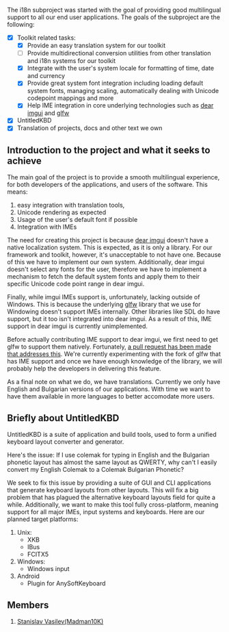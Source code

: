 The i18n subproject was started with the goal of providing good multilingual support to all our end user applications. 
The goals of the subproject are the following:

- [x] Toolkit related tasks:
    - [x] Provide an easy translation system for our toolkit
    - [ ] Provide multidirectional conversion utilities from other translation and i18n systems for our toolkit
    - [x] Integrate with the user's system locale for formatting of time, date and currency
    - [x] Provide great system font integration including loading default system fonts, managing scaling, automatically dealing 
     with Unicode codepoint mappings and more
    - [x] Help IME integration in core underlying technologies such as [dear imgui](https://github.com/ocornut/imgui) and [glfw](https://github.com/glfw/glfw)
- [x] UntitledKBD
- [x] Translation of projects, docs and other text we own

## Introduction to the project and what it seeks to achieve
The main goal of the project is to provide a smooth multilingual experience, for both developers of the applications, and users 
of the software. This means: 

1. easy integration with translation tools, 
1. Unicode rendering as expected
1. Usage of the user's default font if possible
1. Integration with IMEs

The need for creating this project is because [dear imgui](https://github.com/ocornut/imgui) doesn't have a native localization 
system. This is expected, as it is only a library. For our framework and toolkit, however, it's unacceptable to not have one. 
Because of this we have to implement our own system. Additionally, dear imgui doesn't select any fonts for the user, therefore we 
have to implement a mechanism to fetch the default system fonts and apply them to their specific Unicode code point range in 
dear imgui. 

Finally, while imgui IMEs support is, unfortunately, lacking outside of Windows. This is because the underlying 
[glfw](https://github.com/glfw/glfw) library that we use for Windowing doesn't support IMEs internally. Other libraries like
SDL do have support, but it too isn't integrated into dear imgui. As a result of this, IME support in dear imgui is currently 
unimplemented. 

Before actually contributing IME support to dear imgui, we first need to get glfw to support them natively. Fortunately,
[a pull request has been made that addresses this](https://github.com/glfw/glfw/pull/2130). 
We're currently experimenting with the fork of glfw that has IME support and once we have enough knowledge of the library, we 
will probably help the developers in delivering this feature.

As a final note on what we do, we have translations. Currently we only have English and Bulgarian versions of our applications. 
With time we want to have them available in more languages to better accomodate more users.

## Briefly about UntitledKBD
UntitledKBD is a suite of application and build tools, used to form a unified keyboard layout converter and generator.

Here's the issue: If I use colemak for typing in English and the Bulgarian phonetic layout has almost the same layout as QWERTY, 
why can't I easily convert my English Colemak to a Colemak Bulgarian Phonetic?

We seek to fix this issue by providing a suite of GUI and CLI applications that generate keyboard layouts from other layouts.
This will fix a big problem that has plagued the alternative keyboard layouts field for quite a while. Additionally, 
we want to make this tool fully cross-platform, meaning support for all major IMEs, input systems and keyboards. 
Here are our planned target platforms:

1. Unix:
    - XKB
    - IBus
    - FCITX5
1. Windows:
    - Windows input
1. Android
    - Plugin for AnySoftKeyboard

## Members
1. [Stanislav Vasilev(Madman10K)](https://github.com/Madman10K)
